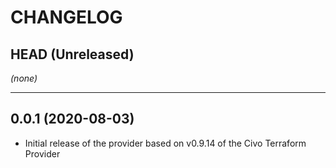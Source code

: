 CHANGELOG
=========

## HEAD (Unreleased)
_(none)_

---

## 0.0.1 (2020-08-03)
* Initial release of the provider based on v0.9.14 of the Civo Terraform Provider

